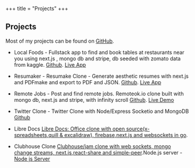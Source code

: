 +++
title = "Projects"
+++

## Projects

Most of my projects can be found on [GitHub](https://github.com/atlasmoth).

- Local Foods - Fullstack app to find and book tables at restaurants near you using next.js , mongo db and stripe, db seeded with zomato data from kaggle. [Github](https://github.com/atlasmoth/local-Foods). [Live App](https://local-foods.vercel.app/)

- Resumaker - Resumake Clone - Generate aesthetic resumes with next.js and PDFmake and export to PDF and JSON. [Github](https://github.com/atlasmoth/Resumake-Clone). [Live App](https://resumake-clone.vercel.app/)

- Remote Jobs - Post and find remote jobs. Remoteok.io clone built with mongo db, next.js and stripe, with infinity scroll [Github](https://github.com/atlasmoth/Remotejobs). [Live Demo](https://remotejobs-chi.vercel.app/)

- Twitter Clone - Twitter Clone with Node/Express Socketio and MongoDB [Github](https://github.com/atlasmoth/Twitter-clone)

- Libre Docs [Libre Docs: Office clone with open source(x-spreadsheets,quill & excalidraw), firebase,next.js and websockets in go](https://github.com/atlasmoth/Libre-docs).

- Clubhouse Clone [Clubhouse/jam clone with web sockets, mongo change streams, next.js,react-share and simple-peer](https://github.com/atlasmoth/Clubhouse-clone).Node.js server - [Node js Server](https://github.com/atlasmoth/clubhouse-clone-backend)
